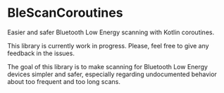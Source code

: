 # BleScanCoroutines
Easier and safer Bluetooth Low Energy scanning with Kotlin coroutines.

This library is currently work in progress. Please, feel free to give any feedback in the issues.

The goal of this library is to make scanning for Bluetooth Low Energy devices simpler and safer, especially regarding
undocumented behavior about too frequent and too long scans.
